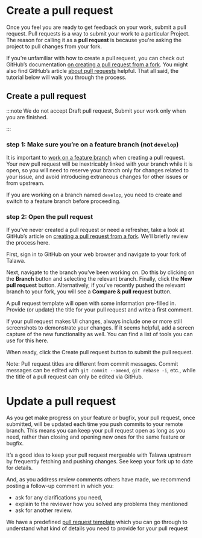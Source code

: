 # Create a pull request

Once you feel you are ready to get feedback on your work, submit a pull request. Pull requests is a way to submit your work to a particular Project. The reason for calling it as a **pull request** is because you're asking the project to pull changes from your fork.

If you’re unfamiliar with how to create a pull request, you can check out GitHub’s documentation [on creating a pull request from a fork](https://docs.github.com/en/pull-requests/collaborating-with-pull-requests/proposing-changes-to-your-work-with-pull-requests/creating-a-pull-request-from-a-fork). You might also find GitHub’s article [about pull requests](https://docs.github.com/en/pull-requests/collaborating-with-pull-requests/proposing-changes-to-your-work-with-pull-requests/about-pull-requests) helpful. That all said, the tutorial below will walk you through the process.


## Create a pull request

:::note
We do not accept Draft pull request, Submit your work only when you are finished.

:::

### step 1: Make sure you’re on a feature branch (not ```develop```)

It is important to [work on a feature branch](../../docs/git-guide/gitworkflow#work-on-a-feature-branch) when creating a pull request. Your new pull request will be inextricably linked with your branch while it is open, so you will need to reserve your branch only for changes related to your issue, and avoid introducing extraneous changes for other issues or from upstream.

If you are working on a branch named ```develop```, you need to create and switch to a feature branch before proceeding.

### step 2: Open the pull request

If you’ve never created a pull request or need a refresher, take a look at GitHub’s article on [creating a pull request from a fork](https://docs.github.com/en/pull-requests/collaborating-with-pull-requests/proposing-changes-to-your-work-with-pull-requests/creating-a-pull-request-from-a-fork). We’ll briefly review the process here.

First, sign in to GitHub on your web browser and navigate to your fork of Talawa.

Next, navigate to the branch you’ve been working on. Do this by clicking on the **Branch** button and selecting the relevant branch. Finally, click the **New pull request** button. Alternatively, if you’ve recently pushed the relevant branch to your fork, you will see a **Compare & pull request** button.

A pull request template will open with some information pre-filled in. Provide (or update) the title for your pull request and write a first comment.

If your pull request makes UI changes, always include one or more still screenshots to demonstrate your changes. If it seems helpful, add a screen capture of the new functionality as well. You can find a list of tools you can use for this here.

When ready, click the Create pull request button to submit the pull request. 

Note: Pull request titles are different from commit messages. Commit messages can be edited with ```git commit --amend```, ```git rebase -i```, etc., while the title of a pull request can only be edited via GitHub.

# Update a pull request

As you get make progress on your feature or bugfix, your pull request, once submitted, will be updated each time you push commits to your remote branch. This means you can keep your pull request open as long as you need, rather than closing and opening new ones for the same feature or bugfix.

It’s a good idea to keep your pull request mergeable with Talawa upstream by frequently fetching and pushing changes. See keep your fork up to date for details. 

And, as you address review comments others have made, we recommend posting a follow-up comment in which you: 
 * ask for any clarifications you need, 
 * explain to the reviewer how you solved any problems they mentioned
 * ask for another review.

We have a predefined [pull request template](https://github.com/PalisadoesFoundation/talawa-docs/blob/develop/.github/pull_request_template.md) which you can go through to understand what kind of details you need to provide for your pull request